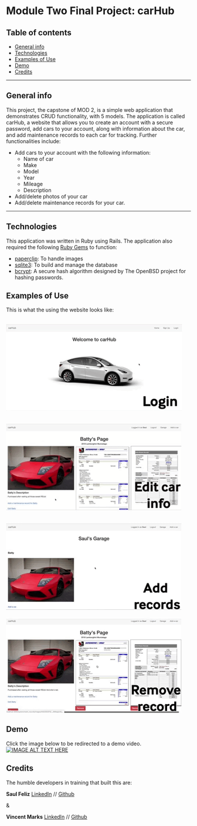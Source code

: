 Module Two Final Project: carHub
====================================

## Table of contents
* [General info](#general-info)
* [Technologies](#technologies)
* [Examples of Use](#examples-of-use)
* [Demo](#demo)
* [Credits](#credits)

---

## General info
This project, the capstone of MOD 2, is a simple web application that demonstrates CRUD functionality, with 5 models. The application is called carHub, a website that allows you to create an account with a secure password, add cars to your account, along with information about the car, and add maintenance records to each car for tracking. Further functionalities include:

- Add cars to your account with the following information:
  - Name of car
  - Make
  - Model
  - Year
  - Mileage
  - Description
- Add/delete photos of your car
- Add/delete maintenance records for your car.

---

## Technologies

This application was written in Ruby using Rails. The application also required the following [Ruby Gems](https://rubygems.org/) to function:

- [paperclip](https://rubygems.org/gems/paperclip): To handle images
- [sqlite3](https://rubygems.org/gems/sqlite3): To build and manage the database
- [bcrypt](https://rubygems.org/gems/bcrypt): A secure hash algorithm designed by The OpenBSD project for hashing passwords.


## Examples of Use

This is what the using the website looks like:

   ![](/images/unnamed.gif)
   ---
   ![](/images/unnamed-1.gif)
   ---
   ![](/images/unnamed-3.gif)
   ---
   ![](/images/unnamed-2.gif)
   
 ## Demo
Click the image below to be redirected to a demo video.
[![IMAGE ALT TEXT HERE](http://img.youtube.com/vi/eDgmp5DT5Vg/0.jpg)](http://www.youtube.com/watch?v=eDgmp5DT5Vg)


## Credits


The humble developers in training that built this are:


**Saul Feliz** [LinkedIn](https://www.linkedin.com/in/saul-feliz-ba8bab1/) // [Github](https://github.com/saulhappy)

&

**Vincent Marks** [LinkedIn](https://www.linkedin.com/in/vincent-marks-061115195/) // [Github](https://github.com/vimarks)

